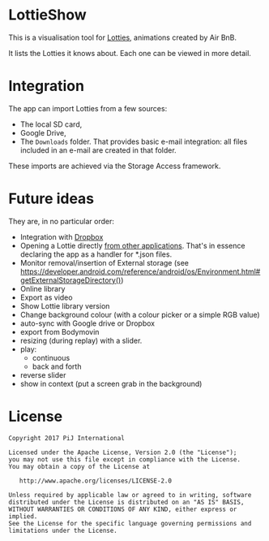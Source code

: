 # LottieShow
This is a visualisation tool for [Lotties](http://airbnb.design/lottie/), animations created by Air BnB.

It lists the Lotties it knows about. Each one can be viewed in more detail.

# Integration
The app can import Lotties from a few sources:
- The local SD card,
- Google Drive,
- The `Downloads` folder. That provides basic e-mail integration: all files included in an e-mail are created in that 
folder.
 
These imports are achieved via the Storage Access framework.

# Future ideas

They are, in no particular order:
- Integration with [Dropbox](https://github.com/pijpijpij/LottieShow/issues/21)
- Opening a Lottie directly [from other applications](https://github.com/pijpijpij/LottieShow/issues/22). That's in essence declaring the app as a handler for *.json 
files.
- Monitor removal/insertion of External storage (see https://developer.android.com/reference/android/os/Environment.html#getExternalStorageDirectory())
- Online library
- Export as video
- Show Lottie library version
- Change background colour (with a colour picker or a simple RGB value)
- auto-sync with Google drive or Dropbox
- export from Bodymovin
- resizing (during replay) with a slider.
- play:
  - continuous
  - back and forth
- reverse slider
- show in context (put a screen grab in the background)


# License

    Copyright 2017 PiJ International

    Licensed under the Apache License, Version 2.0 (the "License");
    you may not use this file except in compliance with the License.
    You may obtain a copy of the License at

       http://www.apache.org/licenses/LICENSE-2.0

    Unless required by applicable law or agreed to in writing, software
    distributed under the License is distributed on an "AS IS" BASIS,
    WITHOUT WARRANTIES OR CONDITIONS OF ANY KIND, either express or implied.
    See the License for the specific language governing permissions and
    limitations under the License.


